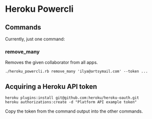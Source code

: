 
# Heroku Powercli

## Commands

Currently, just one command:

### remove_many

Removes the given collaborator from all apps.

    ./heroku_powercli.rb remove_many 'ilya@artsymail.com' --token ...


## Acquiring a Heroku API token

    heroku plugins:install git@github.com:heroku/heroku-oauth.git
    heroku authorizations:create -d "Platform API example token"

Copy the token from the command output into the other commands.
